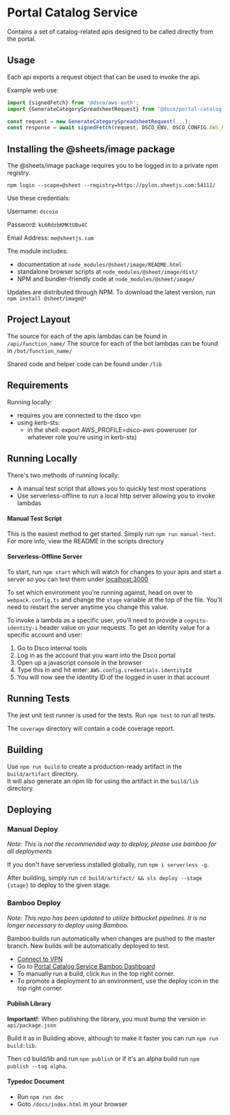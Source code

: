 # Portal Catalog Service

Contains a set of catalog-related apis designed to be called directly from the portal.

## Usage

Each api exports a request object that can be used to invoke the api.

Example web use:

```typescript
import {signedFetch} from '@dsco/aws-auth';
import {GenerateCategorySpreadsheetRequest} from '@dsco/portal-catalog-service';

const request = new GenerateCategorySpreadsheetRequest(...);
const response = await signedFetch(request, DSCO_ENV, DSCO_CONFIG.AWS_REGION, DSCO_CONFIG.AWS_COGNITO_ID, window.AWS);
```

## Installing the @sheets/image package

The @sheets/image package requires you to be logged in to a private npm registry.

```
npm login --scope=@sheet --registry=https://pylon.sheetjs.com:54111/
```

Use these credentials:

Username: `dscoio`

Password: `kL6RdzbKMKtUBu4C`

Email Address: `me@sheetjs.com`

The module includes:

-   documentation at `node_modules/@sheet/image/README.html`
-   standalone browser scripts at `node_modules/@sheet/image/dist/`
-   NPM and bundler-friendly code at `node_modules/@sheet/image/`

Updates are distributed through NPM. To download the latest version, run `npm install @sheet/image@*`

## Project Layout

The source for each of the apis lambdas can be found in `/api/function_name/`
The source for each of the bot lambdas can be found in `/bot/function_name/`

Shared code and helper code can be found under `/lib`

## Requirements

Running locally:
- requires you are connected to the dsco vpn
- using kerb-sts:
    - in the shell: export AWS_PROFILE=dsco-aws-poweruser (or whatever role you're using in kerb-sts)

## Running Locally

There's two methods of running locally:

-   A manual test script that allows you to quickly test most operations
-   Use serverless-offline to run a local http server allowing you to invoke lambdas

#### Manual Test Script

This is the easiest method to get started. Simply run `npm run manual-test`. For more info, view the README in the scripts directory

#### Serverless-Offline Server

To start, run `npm start` which will watch for changes to your apis and
start a server so you can test them under [localhost:3000](localhost:3000)

To set which environment you're running against, head on over to `webpack.config.ts` and change the `stage` variable at the top of the file.
You'll need to restart the server anytime you change this value.

To invoke a lambda as a specific user, you'll need to provide a
`cognito-identity-i` header value on your requests. To get an identity value for a specific account and
user:

1. Go to Dsco internal tools
2. Log in as the account that you want into the Dsco portal
3. Open up a javascript console in the browser
4. Type this in and hit enter: `AWS.config.credentials.identityId`
5. You will now see the identity ID of the logged in user in that account

## Running Tests

The jest unit test runner is used for the tests. Run `npm test` to run all tests.

The `coverage` directory will contain a code coverage report.

## Building

Use `npm run build` to create a production-ready artifact in the `build/artifact` directory.  
It will also generate an npm lib for using the artifact in the `build/lib` directory.

## Deploying

### Manual Deploy

_Note: This is not the recommended way to deploy, please use bamboo for all deployments_

If you don't have serverless installed globally, run `npm i serverless -g`.

After building, simply run `cd build/artifact/ && sls deploy --stage {stage}` to deploy to the given stage.

### Bamboo Deploy
_Note: This repo has been updated to utilize bitbucket pipelines. It is no longer necessary to deploy using Bamboo._

Bamboo builds run automatically when changes are pushed to the master branch. New builds will be automatically deployed to test.

-   [Connect to VPN](https://dsco.atlassian.net/wiki/spaces/DSCO/pages/362217473/Connect+to+VPN)
-   Go to [Portal Catalog Service Bamboo Dashboard](http://bamboo.ops:8085/browse/DCST-PCS)
-   To manually run a build, click `Run` in the top right corner.
-   To promote a deployment to an environment, use the deploy icon in the top right corner.

#### Publish Library
**Important!**: When publishing the library, you must bump the version in `api/package.json`

Build it as in Building above, although to make it faster you can run `npm run build:lib`.

Then cd build/lib and run `npm publish` or if it's an alpha build run `npm publish --tag alpha`.

#### Typedoc Document

-   Run `npm run doc`
-   Goto `/docs/index.html` in your browser
